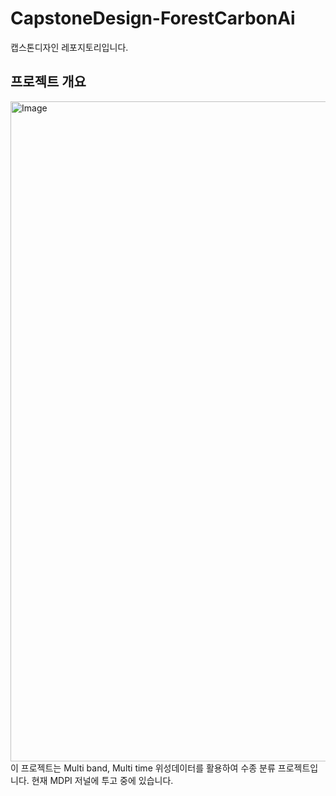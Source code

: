 # CapstoneDesign-ForestCarbonAi

캡스톤디자인 레포지토리입니다.

## 프로젝트 개요
<img width="1056" alt="Image" src="https://github.com/user-attachments/assets/4489ebc6-4b68-40b4-83a5-2e4fd50dd2ac" />
이 프로젝트는 Multi band, Multi time 위성데이터를 활용하여 수종 분류 프로젝트입니다.  
현재 MDPI 저널에 투고 중에 있습니다. 
